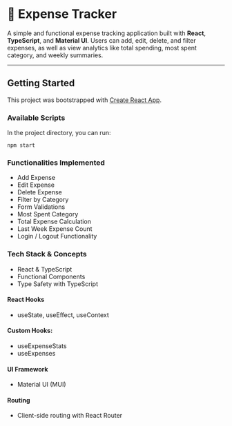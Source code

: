 # 💸 Expense Tracker

A simple and functional expense tracking application built with **React**, **TypeScript**, and **Material UI**. Users can add, edit, delete, and filter expenses, as well as view analytics like total spending, most spent category, and weekly summaries.

---

## Getting Started

This project was bootstrapped with [Create React App](https://github.com/facebook/create-react-app).

### Available Scripts

In the project directory, you can run:

```
npm start
```

### Functionalities Implemented
- Add Expense
- Edit Expense
- Delete Expense
- Filter by Category
- Form Validations
- Most Spent Category
- Total Expense Calculation
- Last Week Expense Count
- Login / Logout Functionality

### Tech Stack & Concepts
- React & TypeScript
- Functional Components
- Type Safety with TypeScript

#### React Hooks
- useState, useEffect, useContext

#### Custom Hooks:
- useExpenseStats
- useExpenses

#### UI Framework
- Material UI (MUI)

#### Routing
- Client-side routing with React Router
